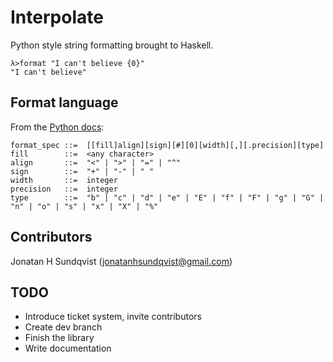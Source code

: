 Interpolate
===========
Python style string formatting brought to Haskell.

    λ>format "I can't believe {0}"
    "I can't believe"


Format language
---------------
From the [Python docs](https://docs.python.org/3.4/library/string.html#formatspec):

    format_spec ::=  [[fill]align][sign][#][0][width][,][.precision][type]
    fill        ::=  <any character>
    align       ::=  "<" | ">" | "=" | "^"
    sign        ::=  "+" | "-" | " "
    width       ::=  integer
    precision   ::=  integer
    type        ::=  "b" | "c" | "d" | "e" | "E" | "f" | "F" | "g" | "G" | "n" | "o" | "s" | "x" | "X" | "%"


Contributors
------------
Jonatan H Sundqvist ([jonatanhsundqvist@gmail.com](mailto:jonatanhsundqvist@gmail.com))


TODO
----
* Introduce ticket system, invite contributors
* Create dev branch
* Finish the library
* Write documentation

